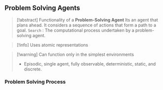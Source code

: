 ## Problem Solving Agents
>[!abstract] Functionality of a **Problem-Solving Agent**
>Its an agent that plans ahead. It considers a sequence of actions that form a path to a goal.
>`Search` :  The computational process undertaken by a problem-solving agent.

>[!info] Uses atomic representations

>[!warning] Can function only in the simplest environments
>- Episodic, single agent, fully observable, deterministic, static, and discrete.


### Problem Solving Process
